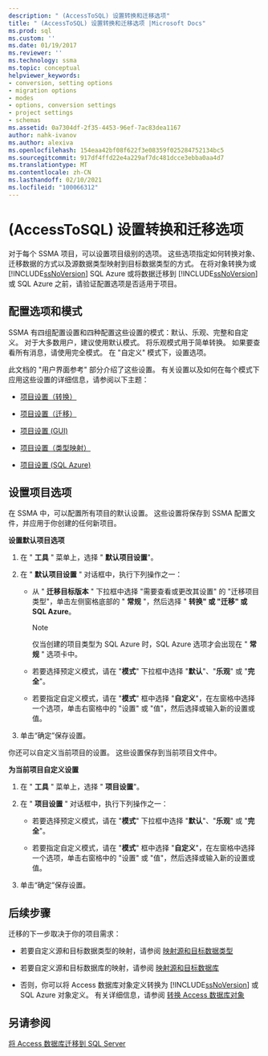 ```yaml
---
description: " (AccessToSQL) 设置转换和迁移选项"
title: " (AccessToSQL) 设置转换和迁移选项 |Microsoft Docs"
ms.prod: sql
ms.custom: ''
ms.date: 01/19/2017
ms.reviewer: ''
ms.technology: ssma
ms.topic: conceptual
helpviewer_keywords:
- conversion, setting options
- migration options
- modes
- options, conversion settings
- project settings
- schemas
ms.assetid: 0a7304df-2f35-4453-96ef-7ac83dea1167
author: nahk-ivanov
ms.author: alexiva
ms.openlocfilehash: 154eaa42bf08f622f3e08359f025284752134bc5
ms.sourcegitcommit: 917df4ffd22e4a229af7dc481dcce3ebba0aa4d7
ms.translationtype: MT
ms.contentlocale: zh-CN
ms.lasthandoff: 02/10/2021
ms.locfileid: "100066312"
---
```

# <a name="setting-conversion-and-migration-options-accesstosql"></a> (AccessToSQL) 设置转换和迁移选项
对于每个 SSMA 项目，可以设置项目级别的选项。 这些选项指定如何转换对象、迁移数据的方式以及源数据类型映射到目标数据类型的方式。 在将对象转换为或 [!INCLUDE[ssNoVersion](../../includes/ssnoversion-md.md)] SQL Azure 或将数据迁移到 [!INCLUDE[ssNoVersion](../../includes/ssnoversion-md.md)] 或 SQL Azure 之前，请验证配置选项是否适用于项目。  
  
## <a name="configuration-options-and-modes"></a>配置选项和模式  
SSMA 有四组配置设置和四种配置这些设置的模式：默认、乐观、完整和自定义。 对于大多数用户，建议使用默认模式。 将乐观模式用于简单转换。 如果要查看所有消息，请使用完全模式。 在 "自定义" 模式下，设置选项。  
  
此文档的 "用户界面参考" 部分介绍了这些设置。 有关设置以及如何在每个模式下应用这些设置的详细信息，请参阅以下主题：  
  
-   [项目设置（转换）](./project-settings-conversion-accesstosql.md)  
  
-   [项目设置（迁移）](./project-settings-migration-accesstosql.md)  
  
-   [项目设置 (GUI)](../sybase/project-settings-gui-sybasetosql.md)  
  
-   [项目设置（类型映射）](./project-settings-type-mapping-accesstosql.md)  
  
-   [项目设置 (SQL Azure) ](./project-settings-azure-sql-db-accesstosql.md)  
  
## <a name="setting-project-options"></a>设置项目选项  
在 SSMA 中，可以配置所有项目的默认设置。 这些设置将保存到 SSMA 配置文件，并应用于你创建的任何新项目。  
  
**设置默认项目选项**  
  
1.  在 " **工具** " 菜单上，选择 " **默认项目设置**"。  
  
2.  在 " **默认项目设置** " 对话框中，执行下列操作之一：  
  
    -   从 " **迁移目标版本** " 下拉框中选择 "需要查看或更改其设置" 的 "迁移项目类型"，单击左侧窗格底部的 " **常规** "，然后选择 " **转换" 或 "迁移" 或 SQL Azure**。  
  
        > [!NOTE]  
        > 仅当创建的项目类型为 SQL Azure 时，SQL Azure 选项才会出现在 " **常规** " 选项卡中。  
  
    -   若要选择预定义模式，请在 "**模式**" 下拉框中选择 "**默认**"、"**乐观**" 或 "**完全**"。  
  
    -   若要指定自定义模式，请在 "**模式**" 框中选择 "**自定义**"，在左窗格中选择一个选项，单击右窗格中的 "设置" 或 "值"，然后选择或输入新的设置或值。  
  
3.  单击“确定”保存设置。  
  
你还可以自定义当前项目的设置。 这些设置保存到当前项目文件中。  
  
**为当前项目自定义设置**  
  
1.  在 " **工具** " 菜单上，选择 " **项目设置**"。  
  
2.  在 " **项目设置** " 对话框中，执行下列操作之一：  
  
    -   若要选择预定义模式，请在 "**模式**" 下拉框中选择 "**默认**"、"**乐观**" 或 "**完全**"。  
  
    -   若要指定自定义模式，请在 "**模式**" 框中选择 "**自定义**"，在左窗格中选择一个选项，单击右窗格中的 "设置" 或 "值"，然后选择或输入新的设置或值。  
  
3.  单击“确定”保存设置。  
  
## <a name="next-steps"></a>后续步骤  
迁移的下一步取决于你的项目需求：  
  
-   若要自定义源和目标数据类型的映射，请参阅 [映射源和目标数据类型](mapping-source-and-target-data-types-accesstosql.md)  
  
-   若要自定义源和目标数据库的映射，请参阅 [映射源和目标数据库](mapping-source-and-target-databases-accesstosql.md)  
  
-   否则，你可以将 Access 数据库对象定义转换为 [!INCLUDE[ssNoVersion](../../includes/ssnoversion-md.md)] 或 SQL Azure 对象定义。 有关详细信息，请参阅 [转换 Access 数据库对象](converting-access-database-objects-accesstosql.md)  
  
## <a name="see-also"></a>另请参阅  
[将 Access 数据库迁移到 SQL Server](migrating-access-databases-to-sql-server-azure-sql-db-accesstosql.md)  
